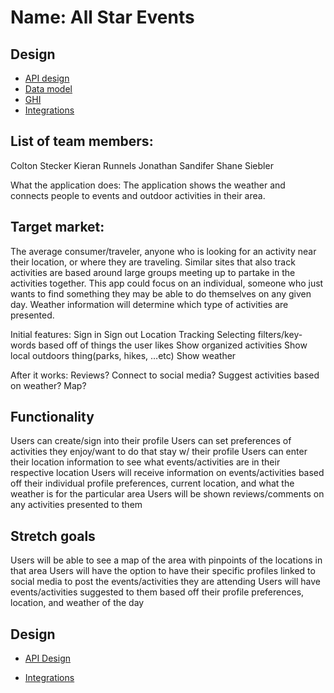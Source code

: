 # Name: All Star Events

## Design

* [API design](docs/apis.md)
* [Data model](docs/data-model.md)
* [GHI](docs/ghi.md)
* [Integrations](docs/integrations.md)

## List of team members:
Colton Stecker
Kieran Runnels
Jonathan Sandifer
Shane Siebler 


What the application does:
	The application shows the weather and connects people to events and outdoor activities in their area.

## Target market:
The average consumer/traveler, anyone who is looking for an activity near their location, or where they are traveling. Similar sites that also track activities are based around large groups meeting up to partake in the activities together. This app could focus on an individual, someone who just wants to find something they may be able to do themselves on any given day. Weather information will determine which type of activities are presented. 


Initial features:
	Sign in
Sign out
	Location Tracking
	Selecting filters/key-words based off of things the user likes
	Show organized activities
Show local outdoors thing(parks, hikes, …etc)
	Show weather

After it works:
Reviews?
	Connect to social media?
	Suggest activities based on weather?
Map?
##  Functionality
Users can create/sign into their profile
Users can set preferences of activities they enjoy/want to do that stay w/ their profile
Users can enter their location information to see what events/activities are in their respective location
Users will receive information on events/activities based off their individual profile preferences, current location, and what the weather is for the particular area
Users will be shown reviews/comments on any activities presented to them 
## Stretch goals
Users will be able to see a map of the area with pinpoints of the locations in that area
Users will have the option to have their specific profiles linked to social media to post the events/activities they are attending
Users will have events/activities suggested to them based off their profile preferences, location, and weather of the day 


## Design
* [API Design](docs/apis.md)




* [Integrations](docs/integrations.md)



